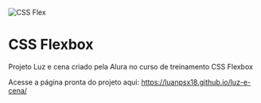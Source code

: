 ![CSS Flex](https://imgur.com/ytMIIUO.png)

# CSS Flexbox

Projeto Luz e cena criado pela Alura no curso de treinamento CSS Flexbox

Acesse a página pronta do projeto aqui: https://luanpsx18.github.io/luz-e-cena/